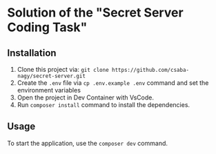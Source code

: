 # Solution of the "Secret Server Coding Task"

## Installation
1. Clone this project via: `git clone https://github.com/csaba-nagy/secret-server.git`
2. Create the `.env` file via `cp .env.example .env` command and set the environment variables
3. Open the project in Dev Container with VsCode.
4. Run `composer install` command to install the dependencies.

## Usage
To start the application, use the `composer dev` command.
